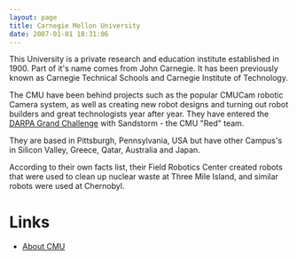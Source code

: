 ```yaml
---
layout: page
title: Carnegie Mellon University
date: 2007-01-01 18:31:06
---
```

This University is a private research and education institute established in 1900\. Part of it's name comes from John Carnegie. It has been previously known as Carnegie Technical Schools and Carnegie Institute of Technology.

The CMU have been behind projects such as the popular CMUCam robotic Camera system, as well as creating new robot designs and turning out robot builders and great technologists year after year. They have entered the [DARPA Grand Challenge](/wiki/darpa_grand_challenge.html "DARPA Grand Challenge") with Sandstorm - the CMU "Red" team.

They are based in Pittsburgh, Pennsylvania, USA but have other Campus's in Silicon Valley, Greece, Qatar, Australia and Japan.

According to their own facts list, their Field Robotics Center created robots that were used to clean up nuclear waste at Three Mile Island, and similar robots were used at Chernobyl.

# Links

- [About CMU](http://www.cmu.edu/about/index.shtml)

